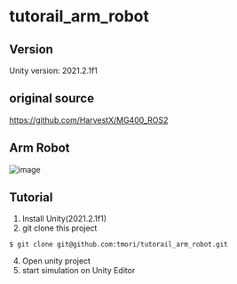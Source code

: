 # tutorail_arm_robot

## Version
Unity version: 2021.2.1f1

## original source
https://github.com/HarvestX/MG400_ROS2

## Arm Robot
![image](https://user-images.githubusercontent.com/164193/159143005-df929026-2e1e-479c-b423-c1f10638a59b.png)

## Tutorial

1. Install Unity(2021.2.1f1)
2. git clone this project
```
$ git clone git@github.com:tmori/tutorail_arm_robot.git
```
4. Open unity project 
5. start simulation on Unity Editor


